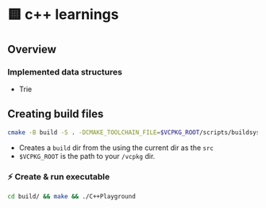 # 🟨 c++ learnings

## Overview

### Implemented data structures

- Trie

## Creating build files

```bash
cmake -B build -S . -DCMAKE_TOOLCHAIN_FILE=$VCPKG_ROOT/scripts/buildsystems/vcpkg.cmake
```

- Creates a `build` dir from the using the current dir as the `src`
- `$VCPKG_ROOT` is the path to your `/vcpkg` dir.

### ⚡️ Create & run executable

```bash
cd build/ && make && ./C++Playground
```
